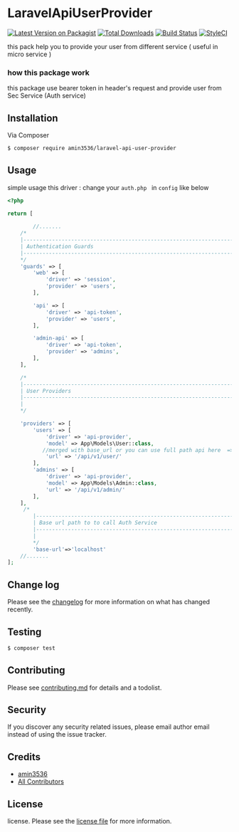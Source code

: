 # LaravelApiUserProvider

[![Latest Version on Packagist][ico-version]][link-packagist]
[![Total Downloads][ico-downloads]][link-downloads]
[![Build Status][ico-travis]][link-travis]
[![StyleCI][ico-styleci]][link-styleci]

this pack help you to provide your user from different service ( useful in micro service )
### how this package  work
this package use  bearer token  in header's  request and provide user from Sec Service (Auth service) 

## Installation

Via Composer

``` bash
$ composer require amin3536/laravel-api-user-provider
```


## Usage
simple usage  this driver  : change your    ``auth.php `` in ``config`` like below

```php
<?php

return [
    
        //.......
    /*
    |--------------------------------------------------------------------------
    | Authentication Guards
    |--------------------------------------------------------------------------
    */
    'guards' => [
        'web' => [
            'driver' => 'session',
            'provider' => 'users',
        ],

        'api' => [
            'driver' => 'api-token',
            'provider' => 'users',
        ],

        'admin-api' => [
            'driver' => 'api-token',
            'provider' => 'admins',
        ],
    ],

    /*
    |--------------------------------------------------------------------------
    | User Providers
    |--------------------------------------------------------------------------
    |
    */

    'providers' => [
        'users' => [
            'driver' => 'api-provider',
            'model' => App\Models\User::class,
           //merged with base_url or you can use full path api here  =>http://localhost/api/admin/
            'url' => '/api/v1/user/'
        ],
        'admins' => [
            'driver' => 'api-provider',
            'model' => App\Models\Admin::class,
            'url' => '/api/v1/admin/'
        ],
    ],
     /*
        |--------------------------------------------------------------------------
        | Base url path to to call Auth Service 
        |--------------------------------------------------------------------------
        |
        */
        'base-url'=>'localhost'
    //.......
];
```


## Change log

Please see the [changelog](changelog.md) for more information on what has changed recently.

## Testing

``` bash
$ composer test
```

## Contributing

Please see [contributing.md](contributing.md) for details and a todolist.

## Security

If you discover any security related issues, please email author email instead of using the issue tracker.

## Credits

- [amin3536][link-author]
- [All Contributors][link-contributors]

## License

license. Please see the [license file](license.md) for more information.

[ico-version]: https://img.shields.io/packagist/v/amin3536/laravel-api-user-provider.svg?style=flat-square
[ico-downloads]: https://img.shields.io/packagist/dt/amin3536/laravel-api-user-provider.svg?style=flat-square
[ico-travis]: https://img.shields.io/travis/amin3536/laravel-api-user-provider/master.svg?style=flat-square
[ico-styleci]: https://github.styleci.io/repos/339999725/shield

[link-packagist]: https://packagist.org/packages/amin3536/laravel-api-user-provider 
[link-downloads]: https://packagist.org/packages/amin3536/laravel-api-user-provider
[link-travis]: https://travis-ci.org/amin3536/laravel-api-user-provider
[link-styleci]: https://styleci.io/repos/12345678
[link-author]: https://github.com/amin3536
[link-contributors]: ../../contributors
